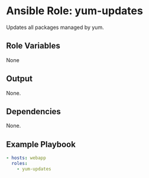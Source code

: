 Ansible Role: yum-updates
==========================

Updates all packages managed by yum.

Role Variables
--------------

None


Output
------

None.


Dependencies
------------

None.


Example Playbook
----------------

```yaml
- hosts: webapp
  roles:
    - yum-updates
```
